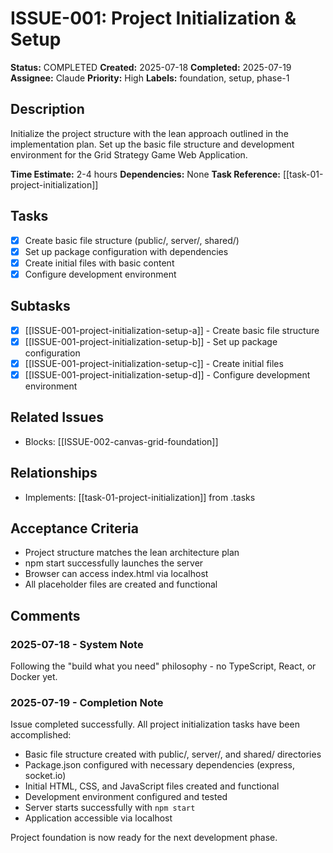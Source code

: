 # ISSUE-001: Project Initialization & Setup

**Status:** COMPLETED
**Created:** 2025-07-18
**Completed:** 2025-07-19
**Assignee:** Claude
**Priority:** High
**Labels:** foundation, setup, phase-1

## Description
Initialize the project structure with the lean approach outlined in the implementation plan. Set up the basic file structure and development environment for the Grid Strategy Game Web Application.

**Time Estimate:** 2-4 hours
**Dependencies:** None
**Task Reference:** [[task-01-project-initialization]]

## Tasks
- [x] Create basic file structure (public/, server/, shared/)
- [x] Set up package configuration with dependencies
- [x] Create initial files with basic content
- [x] Configure development environment

## Subtasks
- [x] [[ISSUE-001-project-initialization-setup-a]] - Create basic file structure
- [x] [[ISSUE-001-project-initialization-setup-b]] - Set up package configuration  
- [x] [[ISSUE-001-project-initialization-setup-c]] - Create initial files
- [x] [[ISSUE-001-project-initialization-setup-d]] - Configure development environment

## Related Issues
- Blocks: [[ISSUE-002-canvas-grid-foundation]]

## Relationships
- Implements: [[task-01-project-initialization]] from .tasks

## Acceptance Criteria
- Project structure matches the lean architecture plan
- npm start successfully launches the server
- Browser can access index.html via localhost
- All placeholder files are created and functional

## Comments
### 2025-07-18 - System Note
Following the "build what you need" philosophy - no TypeScript, React, or Docker yet.

### 2025-07-19 - Completion Note
Issue completed successfully. All project initialization tasks have been accomplished:
- Basic file structure created with public/, server/, and shared/ directories
- Package.json configured with necessary dependencies (express, socket.io)
- Initial HTML, CSS, and JavaScript files created and functional
- Development environment configured and tested
- Server starts successfully with `npm start`
- Application accessible via localhost

Project foundation is now ready for the next development phase.
